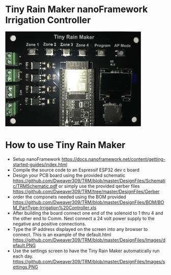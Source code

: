 # Tiny Rain Maker nanoFramework Irrigation Controller
![ScreenShot](https://github.com/Dweaver309/TRM/blob/master/DesignFiles/Images/TRMFront.jpg )

#  How to use Tiny Rain Maker 
* Setup nanoFramework https://docs.nanoframework.net/content/getting-started-guides/index.html
* Compile the source code to an Espressif ESP32 dev c board
* Design your PCB board using the provided schematic  https://github.com/Dweaver309/TRM/blob/master/DesignFiles/Schematic/TRMSchematic.pdf
or simply use the provided qerber files https://github.com/Dweaver309/TRM/tree/master/DesignFiles/Gerber
* order the componets needed using the BOM provided https://github.com/Dweaver309/TRM/blob/master/DesignFiles/BOM/BOM_PartType-Irrigation%20Controller.xls
* After building the board connect one end of the solenoid to 1 thru 4 and the other end to Comm. Next connect 
a 24 volt power supply to the negative and positive connections.
* Type the IP address displayed on the screen into any browser to connect. This is an example of the default.html https://github.com/Dweaver309/TRM/blob/master/DesignFiles/Images/default.PNG 
* Use the settings screen to have the  Tiny Rain Maker automatically run each day. https://github.com/Dweaver309/TRM/blob/master/DesignFiles/Images/settings.PNG

